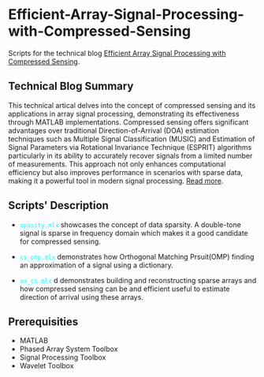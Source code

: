 # Efficient-Array-Signal-Processing-with-Compressed-Sensing
Scripts for the technical blog [Efficient Array Signal Processing with Compressed Sensing](https://www.cesimulations.com/blog/signal-processing-with-compressed-sensing/).

## Technical Blog Summary
This technical artical delves into the concept of compressed sensing and its applications in array signal processing, demonstrating its effectiveness through MATLAB implementations.
Compressed sensing offers significant advantages over traditional Direction-of-Arrival (DOA) estimation techniques such as Multiple Signal Classification (MUSIC) and Estimation of Signal Parameters via Rotational Invariance Technique (ESPRIT) algorithms particularly in its ability to accurately recover signals from a limited number of measurements. This approach not only enhances computational efficiency but also improves performance in scenarios with sparse data, making it a powerful tool in modern signal processing. [Read more](https://www.cesimulations.com/blog/signal-processing-with-compressed-sensing/).

## Scripts' Description 
 - <code style="color : Aqua">spasity.mlx</code> showcases the concept of data sparsity. A double-tone signal is sparse in frequency domain which makes it a good candidate for compressed sensing. 
   
 - <code style="color : Aqua">cs_omp.mlx</code> demonstrates how Orthogonal Matching Prsuit(OMP) finding an approximation of a signal using a dictionary.
   
   
 - <code style="color : Aqua">oa_cs.mlx</code> d demonstrates building and reconstructing sparse arrays and how compressed sensing can be and efficient useful to estimate direction of arrival using these arrays.

## Prerequisities
- MATLAB
- Phased Array System Toolbox
- Signal Processing Toolbox
- Wavelet Toolbox
